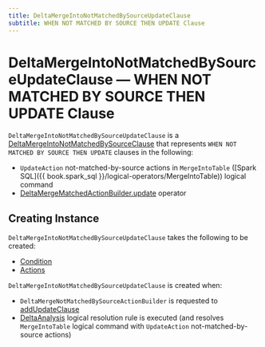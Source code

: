 ```yaml
---
title: DeltaMergeIntoNotMatchedBySourceUpdateClause
subtitle: WHEN NOT MATCHED BY SOURCE THEN UPDATE Clause
---
```


# DeltaMergeIntoNotMatchedBySourceUpdateClause &mdash; WHEN NOT MATCHED BY SOURCE THEN UPDATE Clause

`DeltaMergeIntoNotMatchedBySourceUpdateClause` is a [DeltaMergeIntoNotMatchedBySourceClause](DeltaMergeIntoNotMatchedBySourceClause.md) that represents `WHEN NOT MATCHED BY SOURCE THEN UPDATE` clauses in the following:

* `UpdateAction` not-matched-by-source actions in `MergeIntoTable` ([Spark SQL]({{ book.spark_sql }}/logical-operators/MergeIntoTable)) logical command
* [DeltaMergeMatchedActionBuilder.update](DeltaMergeMatchedActionBuilder.md#update) operator

## Creating Instance

`DeltaMergeIntoNotMatchedBySourceUpdateClause` takes the following to be created:

* [Condition](#condition)
* [Actions](#actions)

`DeltaMergeIntoNotMatchedBySourceUpdateClause` is created when:

* `DeltaMergeNotMatchedBySourceActionBuilder` is requested to [addUpdateClause](DeltaMergeNotMatchedBySourceActionBuilder.md#addUpdateClause)
* [DeltaAnalysis](../../DeltaAnalysis.md) logical resolution rule is executed (and resolves `MergeIntoTable` logical command with `UpdateAction` not-matched-by-source actions)
